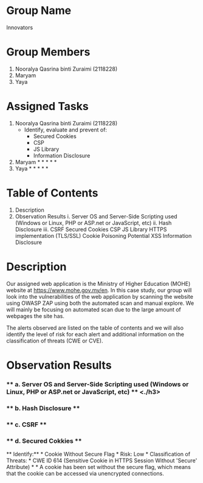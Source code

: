 # Group Name
Innovators
# Group Members
1. Nooralya Qasrina binti Zuraimi (2118228)
2. Maryam
3. Yaya
# Assigned Tasks
1. Nooralya Qasrina binti Zuraimi (2118228)
   * Identify, evaluate and prevent of:
     * Secured Cookies
     * CSP
     * JS Library
     * Information Disclosure
2. Maryam
   *
     *
     *
     *
     *
3. Yaya
   *
     *
     *
     *
     *
# Table of Contents
1. Description
2. Observation Results
    i. Server OS and Server-Side Scripting used (Windows or Linux, PHP or ASP.net or JavaScript, etc)
    ii. Hash Disclosure
    iii. CSRF
Secured Cookies
CSP
JS Library
HTTPS implementation (TLS/SSL)
Cookie Poisoning
Potential XSS
Information Disclosure
# Description
Our assigned web application is the Ministry of Higher Education (MOHE) website at https://www.mohe.gov.my/en. In this case study, our group will look into the vulnerabilities of the web application by scanning the website using OWASP ZAP using both the automated scan and manual explore. We will mainly be focusing on automated scan due to the large amount of webpages the site has.

The alerts observed are listed on the table of contents and we will also identify the level of risk for each alert and additional information on the classification of threats (CWE or CVE).
# Observation Results
<h3> ** a. Server OS and Server-Side Scripting used (Windows or Linux, PHP or ASP.net or JavaScript, etc) ** <./h3>


<h3> ** b. Hash Disclosure ** </h3>


<h3> ** c. CSRF ** </h3>


<h3> ** d. Secured Cokkies ** </h3>
** Identify:**
  * Cookie Without Secure Flag
  * Risk: Low 
  * Classification of Threats: * CWE ID 614 (Sensitive Cookie in HTTPS Session Without 'Secure' Attribute)
                               * 
  * A cookie has been set without the secure flag, which means that the cookie can be accessed via unencrypted connections.
  



   
